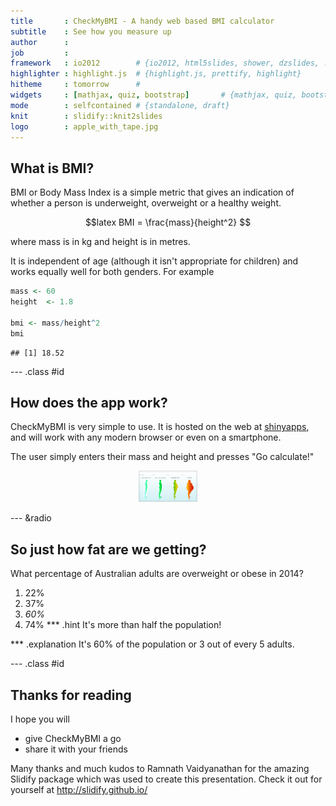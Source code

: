 ```yaml
---
title       : CheckMyBMI - A handy web based BMI calculator
subtitle    : See how you measure up
author      : 
job         : 
framework   : io2012        # {io2012, html5slides, shower, dzslides, ...}
highlighter : highlight.js  # {highlight.js, prettify, highlight}
hitheme     : tomorrow      # 
widgets     : [mathjax, quiz, bootstrap]       # {mathjax, quiz, bootstrap}
mode        : selfcontained # {standalone, draft}
knit        : slidify::knit2slides
logo        : apple_with_tape.jpg
---
```


## What is BMI?

BMI or Body Mass Index is a simple metric that gives an indication of whether a person is underweight, overweight or a healthy weight.

$$latex
BMI = \frac{mass}{height^2}
$$

where mass is in kg and height is in metres.

It is independent of age (although it isn't appropriate for children) and works equally well for both genders. For example

```r
mass <- 60
height  <- 1.8

bmi <- mass/height^2
bmi
```

```
## [1] 18.52
```

--- .class #id 

## How does the app work?

CheckMyBMI is very simple to use. It is hosted on the web at [shinyapps](https://kendra.shinyapps.io/newApp), and will work with any modern browser or even on a smartphone.

The user simply enters their mass and height and presses "Go calculate!"

<div style='text-align: center;'>
<img height='50' src='assets/img/BMIpic.png'/>
</div>



--- &radio

## So just how fat are we getting?

What percentage of Australian adults are overweight or obese in 2014?

1. 22%
2. 37%
3. _60%_
4. 74%
*** .hint 
It's more than half the population!

*** .explanation 
It's 60% of the population or 3 out of every 5 adults.

--- .class #id

## Thanks for reading

I hope you will 
- give CheckMyBMI a go
- share it with your friends 

Many thanks and much kudos to Ramnath Vaidyanathan for the amazing Slidify package which was used to create this presentation. 
Check it out for yourself at http://slidify.github.io/




